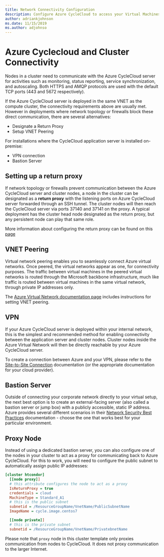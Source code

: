 ```yaml
---
title: Network Connectivity Configuration
description: Configure Azure CycleCloud to access your Virtual Machines
author: adriankjohnson
ms.date: 11/15/2019
ms.author: adjohnso
---
```


# Azure Cyclecloud and Cluster Connectivity

Nodes in a cluster need to communicate with the Azure CycleCloud server for
activities such as monitoring, status reporting, service synchronization, and
autoscaling. Both HTTPS and AMQP protocols are used with the default TCP ports
(443 and 5672 respectively).

If the Azure CycleCloud server is deployed in the same VNET as the compute
cluster, the connectivity requirements above are usually met. However in
deployments where network topology or firewalls block these direct
communication, there are several alternatives: 

* Designate a Return Proxy
* Setup VNET Peering

For installations where the CycleCloud application server is installed on-premise:
* VPN connection
* Bastion Server


## Setting up a return proxy

If network topology or firewalls prevent communication between the Azure
CycleCloud server and cluster nodes, a node in the cluster can be designated as
a **return proxy** with the listening ports on Azure CycleCloud server forwarded
through an SSH tunnel. The cluster nodes will then reach the CycleCloud server
via ports 37140 and 37141 on the proxy. A typical deployment has the cluster
head node designated as the return proxy, but any persistent node can play that
same role.

More information about configuring the return proxy can be found on this [page](~/articles/cyclecloud/how-to/return-proxy.md)

## VNET Peering

Virtual network peering enables you to seamlessly connect Azure virtual
networks. Once peered, the virtual networks appear as one, for connectivity
purposes. The traffic between virtual machines in the peered virtual networks is
routed through the Microsoft backbone infrastructure, much like traffic is
routed between virtual machines in the same virtual network, through private IP
addresses only. 

The [Azure Virtual Network documentation
page](/azure/virtual-network/virtual-network-manage-peering)
includes instructions for setting VNET peering.

## VPN

If your Azure CycleCloud server is deployed within your internal network, this
is the simplest and recommended method for enabling connectivity between the
application server and cluster nodes. Cluster nodes inside the Azure Virtual
Network will then be directly reachable by your Azure CycleCloud server.

To create a connection between Azure and your VPN, please refer to the
[Site-to-Site
Connection](/azure/vpn-gateway/vpn-gateway-howto-site-to-site-resource-manager-portal)
documentation (or the appropriate documentation for your cloud provider).

## Bastion Server

Outside of connecting your corporate network directly to your virtual setup, the
next best option is to create an external-facing server (also called a bastion
server or jump box) with a publicly accessible, static IP address. Azure
provides several different scenarios in their [Network Security Best
Practices](/azure/security/azure-security-network-security-best-practices)
documentation - choose the one that works best for your particular environment.

## Proxy Node

Instead of using a dedicated bastion server, you can also configure one of the
nodes in your cluster to act as a proxy for communicating back to Azure
CycleCloud. For this to work, you will need to configure the public subnet to
automatically assign public IP addresses:

``` ini
[cluster htcondor]
  [[node proxy]]
  # this attribute configures the node to act as a proxy
  IsReturnProxy = true
  credentials = cloud
  MachineType = Standard_A1
  # this is the public subnet
  subnetid = /ResourceGroupName/VnetName/PublicSubnetName
  ImageName = cycle.image.centos7

  [[node private]]
  # this is the private subnet
  subnetid = /ResourceGroupName/VnetName/PrivatebnetName
```

Please note that `proxy` node in this cluster template only proxies
communication from nodes to CycleCloud. It does not proxy communication to the
larger Internet.

